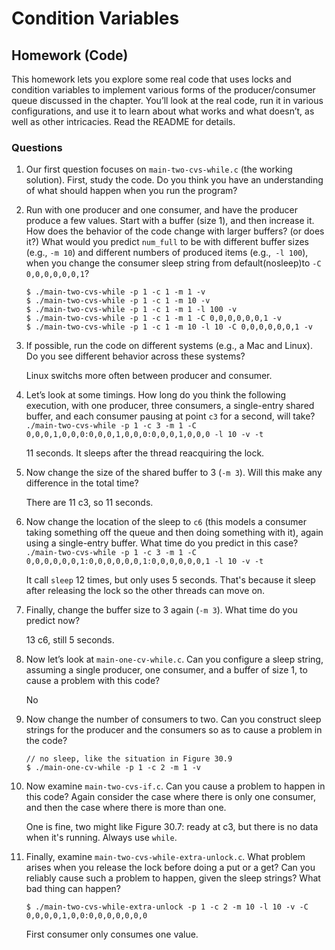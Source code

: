 # Condition Variables

## Homework (Code)

This homework lets you explore some real code that uses locks and condition variables to implement various forms of the producer/consumer queue discussed in the chapter. You’ll look at the real code, run it in various configurations, and use it to learn about what works and what doesn’t, as well as other intricacies. Read the README for details.

### Questions

1. Our first question focuses on `main-two-cvs-while.c` (the working solution). First, study the code. Do you think you have an understanding of what should happen when you run the program?

2. Run with one producer and one consumer, and have the producer produce a few values. Start with a buffer (size 1), and then increase it. How does the behavior of the code change with larger buffers? (or does it?) What would you predict `num_full` to be with different buffer sizes (e.g., `-m 10`) and different numbers of produced items (e.g.,` -l 100`), when you change the consumer sleep string from default(nosleep)to `-C 0,0,0,0,0,0,1`?

    ```
    $ ./main-two-cvs-while -p 1 -c 1 -m 1 -v
    $ ./main-two-cvs-while -p 1 -c 1 -m 10 -v
    $ ./main-two-cvs-while -p 1 -c 1 -m 1 -l 100 -v
    $ ./main-two-cvs-while -p 1 -c 1 -m 1 -C 0,0,0,0,0,0,1 -v
    $ ./main-two-cvs-while -p 1 -c 1 -m 10 -l 10 -C 0,0,0,0,0,0,1 -v
    ```

3. If possible, run the code on different systems (e.g., a Mac and Linux). Do you see different behavior across these systems?

    Linux switchs more often between producer and consumer.

4. Let’s look at some timings. How long do you think the following execution, with one producer, three consumers, a single-entry shared buffer, and each consumer pausing at point `c3` for a second, will take? `./main-two-cvs-while -p 1 -c 3 -m 1 -C 0,0,0,1,0,0,0:0,0,0,1,0,0,0:0,0,0,1,0,0,0 -l 10 -v -t`

    11 seconds. It sleeps after the thread reacquiring the lock.

5. Now change the size of the shared buffer to 3 (`-m 3`). Will this make any difference in the total time?

    There are 11 c3, so 11 seconds.

6. Now change the location of the sleep to `c6` (this models a consumer taking something off the queue and then doing something with it), again using a single-entry buffer. What time do you predict in this case? `./main-two-cvs-while -p 1 -c 3 -m 1 -C 0,0,0,0,0,0,1:0,0,0,0,0,0,1:0,0,0,0,0,0,1 -l 10 -v -t`

    It call `sleep` 12 times, but only uses 5 seconds. That's because it sleep after releasing the lock so the other threads can move on.

7. Finally, change the buffer size to 3 again (`-m 3`). What time do you predict now?

    13 c6, still 5 seconds.

8. Now let’s look at `main-one-cv-while.c`. Can you configure a sleep string, assuming a single producer, one consumer, and a buffer of size 1, to cause a problem with this code?

    No

9. Now change the number of consumers to two. Can you construct sleep strings for the producer and the consumers so as to cause a problem in the code?

    ```
    // no sleep, like the situation in Figure 30.9 
    $ ./main-one-cv-while -p 1 -c 2 -m 1 -v
    ```

10. Now examine `main-two-cvs-if.c`. Can you cause a problem to happen in this code? Again consider the case where there is only one consumer, and then the case where there is more than one.

    One is fine, two might like Figure 30.7: ready at c3, but there is no data when it's running. Always use `while`.

11. Finally, examine `main-two-cvs-while-extra-unlock.c`. What problem arises when you release the lock before doing a put or a get? Can you reliably cause such a problem to happen, given the sleep strings? What bad thing can happen?

    ```
    $ ./main-two-cvs-while-extra-unlock -p 1 -c 2 -m 10 -l 10 -v -C 0,0,0,0,1,0,0:0,0,0,0,0,0,0
    ```

    First consumer only consumes one value.
